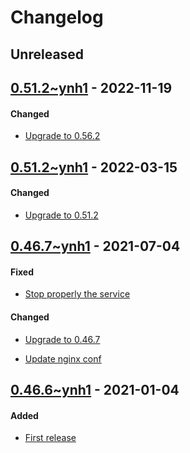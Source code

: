 Changelog
=========

## Unreleased

## [0.51.2~ynh1]() - 2022-11-19

#### Changed
* [Upgrade to 0.56.2]()

## [0.51.2~ynh1]() - 2022-03-15

#### Changed
* [Upgrade to 0.51.2](https://github.com/maniackcrudelis/trilium_ynh/commit/9874c88797c2c2b3fb5f0a9e0c603a9b134fc53d)

## [0.46.7~ynh1]() - 2021-07-04

#### Fixed
- [Stop properly the service]()

#### Changed
* [Upgrade to 0.46.7]()
- [Update nginx conf]()


## [0.46.6~ynh1]() - 2021-01-04

#### Added
* [First release]()
